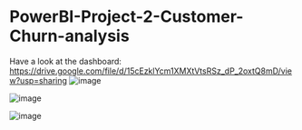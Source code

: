 # PowerBI-Project-2-Customer-Churn-analysis
Have a look at the dashboard: https://drive.google.com/file/d/15cEzklYcm1XMXtVtsRSz_dP_2oxtQ8mD/view?usp=sharing
![image](https://github.com/user-attachments/assets/7818615a-40ba-4a02-936f-7b5babd2801c)

![image](https://github.com/user-attachments/assets/bb4dc1b4-f5d5-4988-a3ee-fff9ec2d90e4)

![image](https://github.com/user-attachments/assets/c2f3da81-a2da-4c55-9407-b2ebc8f528d1)

